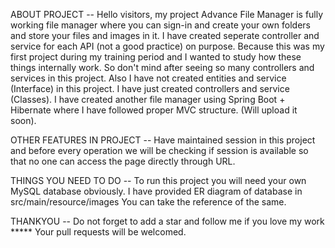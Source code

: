 ABOUT PROJECT -- Hello visitors, my project Advance File Manager is fully working file manager where you can sign-in and create your own folders and store your files and images in it. I have created seperate controller and service for each API (not a good practice) on purpose. Because this was my first project during my training period and I wanted to study how these things internally work. So don't mind after seeing so many controllers and services in this project. Also I have not created entities and service (Interface) in this project. I have just created controllers and service (Classes). I have created another file manager using Spring Boot + Hibernate where I have followed proper MVC structure. (Will upload it soon).

OTHER FEATURES IN PROJECT -- Have maintained session in this project and before every operation we will be checking if session is available so that no one can access the page directly through URL.

THINGS YOU NEED TO DO -- To run this project you will need your own MySQL database obviously. I have provided ER diagram of database in src/main/resource/images You can take the reference of the same.

THANKYOU -- Do not forget to add a star and follow me if you love my work ***** Your pull requests will be welcomed.
